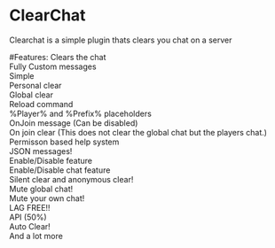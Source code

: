 # ClearChat

Clearchat is a simple plugin thats clears you chat on a server

#Features:
Clears the chat<br>
Fully Custom messages<br>
Simple<br>
Personal clear<br>
Global clear<br>
Reload command<br>
%Player% and %Prefix% placeholders<br>
OnJoin message (Can be disabled)<br>
On join clear (This does not clear the global chat but the players chat.)<br>
Permisson based help system<br>
JSON messages!<br>
Enable/Disable feature<br>
Enable/Disable chat feature<br>
Silent clear and anonymous clear!<br>
Mute global chat!<br>
Mute your own chat!<br>
LAG FREE!!<br>
API (50%)<br>
Auto Clear!<br>
And a lot more<br>
